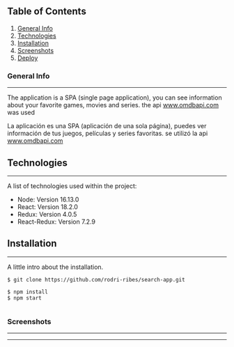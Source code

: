 ## Table of Contents
1. [General Info](#general-info)
2. [Technologies](#technologies)
3. [Installation](#installation)
3. [Screenshots](#Screenshots)
4. [Deploy](https://countrys-ribes.netlify.app/)

### General Info
***

The application is a SPA (single page application), you can see information about your favorite games, movies and series. the api www.omdbapi.com was used

La aplicación es una SPA (aplicación de una sola página), puedes ver información de tus juegos, películas y series favoritas. se utilizó la api www.omdbapi.com

## Technologies
***
A list of technologies used within the project:
* Node: Version 16.13.0 
* React: Version 18.2.0
* Redux: Version 4.0.5
* React-Redux: Version 7.2.9

## Installation
***
A little intro about the installation. 
```
$ git clone https://github.com/rodri-ribes/search-app.git

$ npm install
$ npm start
  
```
### Screenshots
***

***

